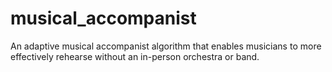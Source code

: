 # musical_accompanist
An adaptive musical accompanist algorithm that enables musicians to more effectively rehearse without an in-person orchestra or band.
